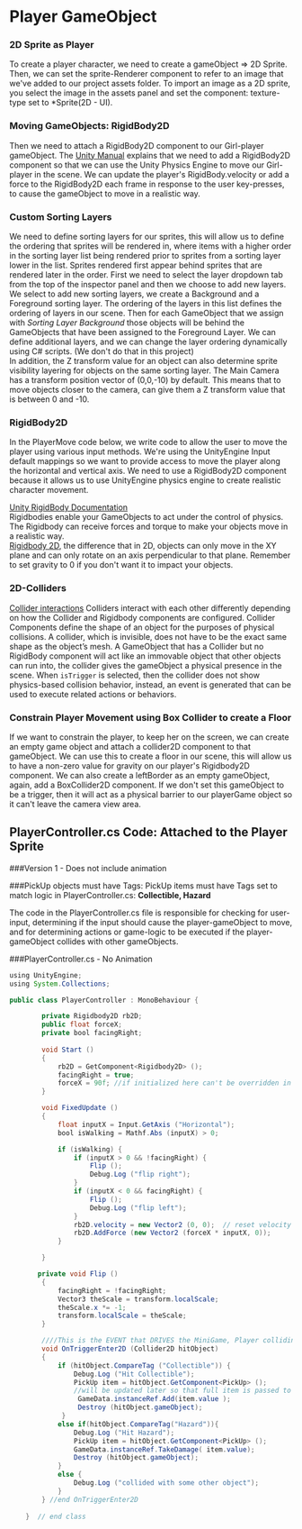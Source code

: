 # Player GameObject

### 2D Sprite as Player

To create a player character, we need to create a gameObject =&gt;  2D Sprite. Then, we can set the sprite-Renderer component to refer to an image that we've added to our project assets folder.  To import an image as a 2D sprite, you select the image in the assets panel and set the component: texture-type set to \*Sprite\(2D - UI\).

### Moving GameObjects: RigidBody2D

Then we need to attach a RigidBody2D component to our Girl-player gameObject.  The [Unity Manual](http://docs.unity3d.com/ScriptReference/Rigidbody2D.html) explains that we need to add a RigidBody2D component so that we can use the Unity Physics Engine to move our Girl-player in the scene.  We can update the player's RigidBody.velocity or add a force to the RigidBody2D each frame in response to the user key-presses, to cause the gameObject to move in a realistic way.


### Custom Sorting Layers

We need to define sorting layers for our sprites, this will allow us to define the ordering that sprites will be rendered in, where items with a higher order in the sorting layer list being rendered prior to sprites from a sorting layer lower in the list. Sprites rendered first appear behind sprites that are rendered later in the order. First we need to select the layer dropdown tab from the top of the inspector panel and then we choose to add new layers.  We select to add new sorting layers, we create a Background and a Foreground sorting layer.  The ordering of the layers in this list defines the ordering of layers in our scene. Then for each GameObject that we assign with _Sorting Layer Background_ those objects will be behind the GameObjects that have been assigned to the Foreground Layer.  We can define additional layers, and we can change the layer ordering dynamically using C\# scripts.  \(We don't do that in this project\)  
In addition, the Z transform value for an object can also determine sprite visibility layering for objects on the same sorting layer. The Main Camera has a transform position vector of \(0,0,-10\) by default.  This means that to move objects closer to the camera, can give them a Z transform value that is between 0 and -10.

### RigidBody2D

In the PlayerMove code below, we write code to allow the user to move the player using various input methods. We're using the UnityEngine Input default mappings so we want to provide access to move the player along the horizontal and vertical axis.  We need to use a RigidBody2D  component because it allows us to use UnityEngine physics engine to create realistic character movement.

[Unity RigidBody Documentation](http://docs.unity3d.com/Manual/class-Rigidbody.html)  
 Rigidbodies enable your GameObjects to act under the control of physics. The Rigidbody can receive forces and torque to make your objects move in a realistic way.  
[Rigidbody 2D](http://docs.unity3d.com/Manual/class-Rigidbody2D.html), the difference that in 2D, objects can only move in the XY plane and can only rotate on an axis perpendicular to that plane.  Remember to set gravity to 0 if you don't want it to impact your objects.

### 2D-Colliders

[Collider interactions](http://docs.unity3d.com/Manual/CollidersOverview.html)  Colliders interact with each other differently depending on how the Collider and Rigidbody components are configured. Collider Components define the shape of an object for the purposes of physical collisions. A collider, which is invisible, does not have to be the exact same shape as the object’s mesh. A GameObject that has a Collider but no RigidBody component will act like an immovable object that other objects can run into, the collider gives the gameObject a physical presence in the scene.  When `isTrigger` is selected, then the collider does not show physics-based collision behavior, instead, an event is generated that can be used to execute related actions or behaviors.

### Constrain Player Movement using Box Collider to create a Floor

If we want to constrain the player, to keep her on the screen, we can create an empty game object and attach a collider2D component to that gameObject.  We can use this to create a floor in our scene, this will allow us to have a non-zero value for gravity on our player's Rigidbody2D component.  We can also create a leftBorder as an empty gameObject, again, add a  BoxCollider2D component.  If we don't set this gameObject to be a trigger, then it will act as a physical barrier to our playerGame object so it can't leave the camera view area.

## PlayerController.cs Code:  Attached to the Player Sprite
###Version 1 - Does not include animation

###PickUp objects must have Tags: 
PickUp items must have Tags set to match logic in PlayerController.cs:  **Collectible, Hazard**

The code in the PlayerController.cs file is responsible for checking for user-input, determining if the input should cause the player-gameObject to move, and for determining actions or game-logic to be executed if the player-gameObject collides with other gameObjects.

###PlayerController.cs - No Animation

```java
using UnityEngine;
using System.Collections;

public class PlayerController : MonoBehaviour {

        private Rigidbody2D rb2D;
        public float forceX;
        private bool facingRight; 
            
        void Start ()
        {
            rb2D = GetComponent<Rigidbody2D> ();
            facingRight = true;
            forceX = 90f; //if initialized here can't be overridden in Inspector
        }

        void FixedUpdate ()
        {
            float inputX = Input.GetAxis ("Horizontal");
            bool isWalking = Mathf.Abs (inputX) > 0;

            if (isWalking) {
                if (inputX > 0 && !facingRight) {
                    Flip ();
                    Debug.Log ("flip right");
                }
                if (inputX < 0 && facingRight) {
                    Flip ();
                    Debug.Log ("flip left");
                }
                rb2D.velocity = new Vector2 (0, 0);  // reset velocity to 0
                rb2D.AddForce (new Vector2 (forceX * inputX, 0));
            } 

        }

       private void Flip ()
        {
            facingRight = !facingRight;
            Vector3 theScale = transform.localScale;
            theScale.x *= -1;
            transform.localScale = theScale;
        }

        ////This is the EVENT that DRIVES the MiniGame, Player colliding with Pickup Objects
        void OnTriggerEnter2D (Collider2D hitObject)
        {
            if (hitObject.CompareTag ("Collectible")) {
                Debug.Log ("Hit Collectible");
                PickUp item = hitObject.GetComponent<PickUp> ();  
                //will be updated later so that full item is passed to GameData's Add method so items can be added to inventory             
                 GameData.instanceRef.Add(item.value );
                 Destroy (hitObject.gameObject);
             }
            else if(hitObject.CompareTag("Hazard")){
                Debug.Log ("Hit Hazard");
                PickUp item = hitObject.GetComponent<PickUp> ();  
                GameData.instanceRef.TakeDamage( item.value);
                Destroy (hitObject.gameObject);
            }
            else {
                Debug.Log ("collided with some other object");
            }
        } //end OnTriggerEnter2D
        
    }  // end class
```





